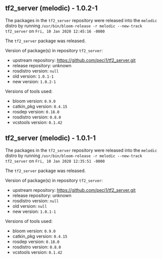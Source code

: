 ## tf2_server (melodic) - 1.0.2-1

The packages in the `tf2_server` repository were released into the `melodic` distro by running `/usr/bin/bloom-release -r melodic --new-track tf2_server` on `Fri, 10 Jan 2020 12:45:16 -0000`

The `tf2_server` package was released.

Version of package(s) in repository `tf2_server`:

- upstream repository: https://github.com/peci1/tf2_server.git
- release repository: unknown
- rosdistro version: `null`
- old version: `1.0.1-1`
- new version: `1.0.2-1`

Versions of tools used:

- bloom version: `0.9.0`
- catkin_pkg version: `0.4.15`
- rosdep version: `0.18.0`
- rosdistro version: `0.8.0`
- vcstools version: `0.1.42`


## tf2_server (melodic) - 1.0.1-1

The packages in the `tf2_server` repository were released into the `melodic` distro by running `/usr/bin/bloom-release -r melodic --new-track tf2_server` on `Fri, 10 Jan 2020 12:35:51 -0000`

The `tf2_server` package was released.

Version of package(s) in repository `tf2_server`:

- upstream repository: https://github.com/peci1/tf2_server.git
- release repository: unknown
- rosdistro version: `null`
- old version: `null`
- new version: `1.0.1-1`

Versions of tools used:

- bloom version: `0.9.0`
- catkin_pkg version: `0.4.15`
- rosdep version: `0.18.0`
- rosdistro version: `0.8.0`
- vcstools version: `0.1.42`



